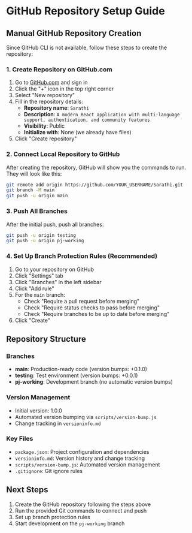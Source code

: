 # GitHub Repository Setup Guide

## Manual GitHub Repository Creation

Since GitHub CLI is not available, follow these steps to create the repository:

### 1. Create Repository on GitHub.com

1. Go to [GitHub.com](https://github.com) and sign in
2. Click the "+" icon in the top right corner
3. Select "New repository"
4. Fill in the repository details:
   - **Repository name**: `Sarathi`
   - **Description**: `A modern React application with multi-language support, authentication, and community features`
   - **Visibility**: Public
   - **Initialize with**: None (we already have files)
5. Click "Create repository"

### 2. Connect Local Repository to GitHub

After creating the repository, GitHub will show you the commands to run. They will look like this:

```bash
git remote add origin https://github.com/YOUR_USERNAME/Sarathi.git
git branch -M main
git push -u origin main
```

### 3. Push All Branches

After the initial push, push all branches:

```bash
git push -u origin testing
git push -u origin pj-working
```

### 4. Set Up Branch Protection Rules (Recommended)

1. Go to your repository on GitHub
2. Click "Settings" tab
3. Click "Branches" in the left sidebar
4. Click "Add rule"
5. For the `main` branch:
   - Check "Require a pull request before merging"
   - Check "Require status checks to pass before merging"
   - Check "Require branches to be up to date before merging"
6. Click "Create"

## Repository Structure

### Branches
- **main**: Production-ready code (version bumps: +0.1.0)
- **testing**: Test environment (version bumps: +0.0.1)
- **pj-working**: Development branch (no automatic version bumps)

### Version Management
- Initial version: 1.0.0
- Automated version bumping via `scripts/version-bump.js`
- Change tracking in `versioninfo.md`

### Key Files
- `package.json`: Project configuration and dependencies
- `versioninfo.md`: Version history and change tracking
- `scripts/version-bump.js`: Automated version management
- `.gitignore`: Git ignore rules

## Next Steps

1. Create the GitHub repository following the steps above
2. Run the provided Git commands to connect and push
3. Set up branch protection rules
4. Start development on the `pj-working` branch
